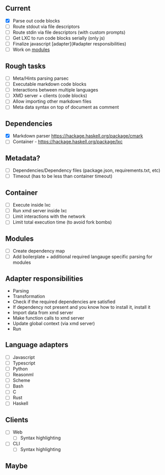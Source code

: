 ## Current
  - [X] Parse out code blocks
  - [ ] Route stdout via file descriptors
  - [ ] Route stdin via file descriptors (with custom prompts)
  - [ ] Get LXC to run code blocks serially (only js)
  - [ ] Finalize javascript [adapter](#adapter responsibilities)
  - [ ] Work on [modules](#modules)

## Rough tasks
  - [ ] Meta/Hints parsing parsec
  - [ ] Executable markdown code blocks
  - [ ] Interactions between multiple languages
  - [ ] XMD server + clients (code blocks)
  - [ ] Allow importing other markdown files
  - [ ] Meta data syntax on top of document as comment

## Dependencies
  - [X] Markdown parser https://hackage.haskell.org/package/cmark
  - [ ] Container - https://hackage.haskell.org/package/lxc

## Metadata?
  - [ ] Dependencies/Dependency files (package.json, requirements.txt, etc)
  - [ ] Timeout (has to be less than container timeout)

## Container
  - [ ] Execute inside lxc
  - [ ] Run xmd server inside lxc
  - [ ] Limit interactions with the network
  - [ ] Limit total execution time (to avoid fork bombs)

## Modules
  - [ ] Create dependency map
  - [ ] Add boilerplate + additional required langauge specific parsing for modules

## Adapter responsibilities
  - Parsing
  - Transformation
  - Check if the required dependencies are satisfied
  - If dependency not present and you know how to install it, install it
  - Import data from xmd server
  - Make function calls to xmd server
  - Update global context (via xmd server)
  - Run

## Language adapters
  - [ ] Javascript
  - [ ] Typescript
  - [ ] Python
  - [ ] Reasonml
  - [ ] Scheme
  - [ ] Bash
  - [ ] C
  - [ ] Rust
  - [ ] Haskell

## Clients
  - [ ] Web
    - [ ] Syntax highlighting
  - [ ] CLI
    - [ ] Syntax highlighting

## Maybe
